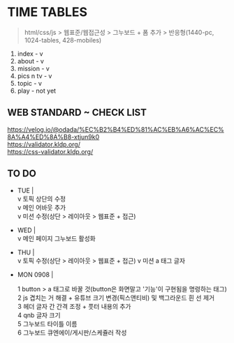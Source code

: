 # TIME TABLES

> html/css/js > 웹표준/웹접근성 > 그누보드 + 폼 추가 > 반응형(1440-pc, 1024-tables, 428-mobiles)

1. index - v
2. about - v
3. mission - v
4. pics n tv - v
5. topic - v
6. play - not yet

## WEB STANDARD ~ CHECK LIST

https://velog.io/@odada/%EC%B2%B4%ED%81%AC%EB%A6%AC%EC%8A%A4%ED%8A%B8-xtjun9k0  
https://validator.kldp.org/  
https://css-validator.kldp.org/

## TO DO

- TUE |  
  v 토픽 상단의 수정  
  v 메인 어바웃 추가  
  v 미션 수정(상단 > 레이아웃 > 웹표준 + 접근)

- WED |  
  v 메인 페이지 그누보드 활성화

- THU |  
  v 토픽 수정(상단 > 레이아웃 > 웹표준 + 접근)
  v 미션 a 태그 글자

- MON 0908 |

  1 button > a 태그로 바꿀 것(button은 화면말고 '기능'이 구현됨을 명령하는 태그)  
  2 js 겹치는 거 해결 + 유튜브 크기 변경(픽스앤티비) 및 백그라운드 흰 선 제거  
  3 헤더 글자 간 간격 조정 + 풋터 내용의 추가  
  4 qnb 글자 크기  
  5 그누보드 타이틀 이름  
  6 그누보드 큐엔에이/게시판/스케쥴러 작성
